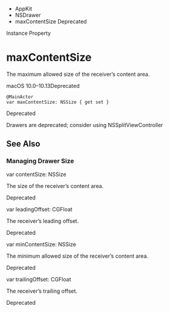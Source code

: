 

- AppKit
- NSDrawer
-  maxContentSize Deprecated

Instance Property

# maxContentSize

The maximum allowed size of the receiver’s content area.

macOS 10.0–10.13Deprecated

``` source
@MainActor
var maxContentSize: NSSize { get set }
```

Deprecated

Drawers are deprecated; consider using NSSplitViewController

## See Also

### Managing Drawer Size

var contentSize: NSSize

The size of the receiver’s content area.

Deprecated

var leadingOffset: CGFloat

The receiver’s leading offset.

Deprecated

var minContentSize: NSSize

The minimum allowed size of the receiver’s content area.

Deprecated

var trailingOffset: CGFloat

The receiver’s trailing offset.

Deprecated

